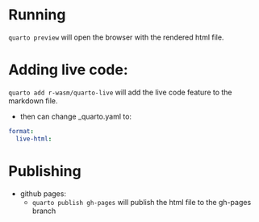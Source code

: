 # Running 

`quarto preview` will open the browser with the rendered html file.

# Adding live code:
`quarto add r-wasm/quarto-live` will add the live code feature to the markdown file.

- then can change _quarto.yaml to:
```yaml
format:
  live-html:
```

# Publishing 
- github pages:
    - `quarto publish gh-pages` will publish the html file to the gh-pages branch